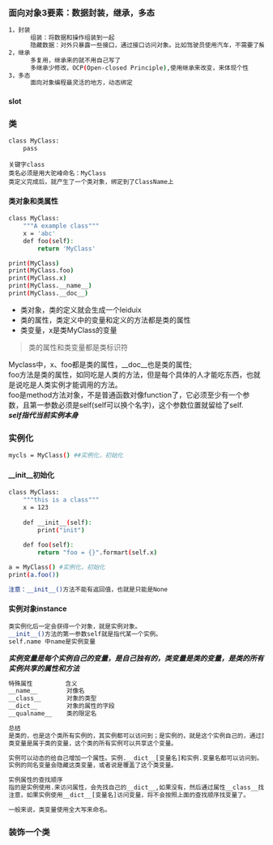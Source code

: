 ### 面向对象3要素：数据封装，继承，多态
```bash
1，封装 
      组装：将数据和操作组装到一起
      隐藏数据：对外只暴露一些接口，通过接口访问对象。比如驾驶员使用汽车，不需要了解汽车的构造细节，只需要知道使用什么部件怎么驾驶就行，踩了油门就能跑，可以不了解后面的动机原理。
2，继承
      多复用，继承来的就不用自己写了
      多继承少修改，OCP(Open-closed Principle),使用继承来改变，来体现个性
3，多态
      面向对象编程最灵活的地方，动态绑定
```
#### __slot__
### 类
```bash
class MyClass:
    pass
```
    关键字class
    类名必须是用大驼峰命名：MyClass
    类定义完成后，就产生了一个类对象，绑定到了ClassName上
#### 类对象和类属性
```bash
class MyClass:
    """A example class"""
    x = 'abc'
    def foo(self):
        return 'MyClass'

print(MyClass)
print(MyClass.foo)
print(MyClass.x)
print(MyClass.__name__)
print(MyClass.__doc__)
```
+ 类对象，类的定义就会生成一个leiduix
+ 类的属性，类定义中的变量和定义的方法都是类的属性
+ 类变量，x是类MyClass的变量
> 类的属性和类变量都是类标识符

Myclass中，x、foo都是类的属性，__doc__也是类的属性;</br>
foo方法是类的属性，如同吃是人类的方法，但是每个具体的人才能吃东西，也就是说吃是人类实例才能调用的方法。</br>
foo是method方法对象，不是普通函数对像function了，它必须至少有一个参数，且第一参数必须是self(self可以换个名字)，这个参数位置就留给了self.</br>
***self指代当前实例本身***
### 实例化
```bash
mycls = MyClass() ##实例化，初始化
```
#### __init__初始化
```bash
class MyClass:
    """this is a class"""
    x = 123
    
    def __init__(self):
        print("init")
    
    def foo(self):
        return "foo = {}".formart(self.x)

a = MyClass() #实例化，初始化
print(a.foo())

注意：__init__()方法不能有返回值，也就是只能是None
```
#### 实例对象instance
```bash
类实例化后一定会获得一个对象，就是实例对象。
__init__()方法的第一参数self就是指代某一个实例。
self.name 中name是实例变量
```
***实例变量是每个实例自己的变量，是自己独有的，类变量是类的变量，是类的所有实例共享的属性和方法***
```bash
特殊属性         含义
__name__        对像名
__class__       对象的类型
__dict__        对象的属性的字段
__qualname__    类的限定名
```
```bash
总结
是类的，也是这个类所有实例的，其实例都可以访问到；是实例的，就是这个实例自己的，通过类访问不到。
类变量是属于类的变量，这个类的所有实例可以共享这个变量。

实例可以动态的给自己增加一个属性。实例.__dict__[变量名]和实例.变量名都可以访问到。
实例的同名变量会隐藏这类变量，或者说是覆盖了这个类变量。

实例属性的查找顺序
指的是实例使用.来访问属性，会先找自己的__dict__,如果没有，然后通过属性__class__找到自己的类，再去类的__dict__中找
注意，如果实例使用__dict__[变量名]访问变量，将不会按照上面的查找顺序找变量了。

一般来说，类变量使用全大写来命名。
```
### 装饰一个类
```bash
```
